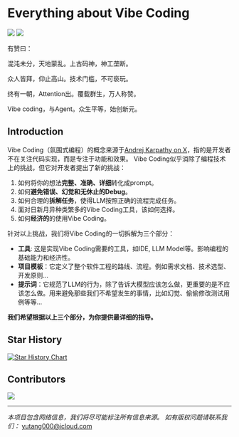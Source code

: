 # Everything about Vibe Coding
[![](https://img.shields.io/badge/bilibili-阿禹写代码-ff69b4.svg)](https://space.bilibili.com/172480334) [![](https://img.shields.io/badge/bilibili-hucci写代码-ff69b4.svg)](https://space.bilibili.com/1318868)

有赞曰：

混沌未分，天地蒙乱。上古码神，神工垄断。

众人皆拜，仰止高山。技术门槛，不可亵玩。

终有一朝，Attention出。覆载群生，万人称赞。

Vibe coding，与Agent。众生平等，始创新元。

## Introduction
Vibe Coding（氛围式编程）的概念来源于[Andrej Karpathy on X](https://x.com/karpathy/status/1886192184808149383)，指的是开发者不在关注代码实现，而是专注于功能和效果。
Vibe Coding似乎消除了编程技术上的挑战，但它对开发者提出了新的挑战：
1. 如何将你的想法**完整、准确、详细**转化成prompt。
2. 如何**避免错误、幻觉和无休止的Debug**。
3. 如何合理的**拆解任务**，使得LLM按照正确的流程完成任务。
4. 面对日新月异种类繁多的Vibe Coding工具，该如何选择。
5. 如何**经济的**的使用Vibe Coding。

针对以上挑战，我们将Vibe Coding的一切拆解为三个部分：
* **工具**: 这是实现Vibe Coding需要的工具，如IDE, LLM Model等。影响编程的基础能力和经济性。
* **项目模板**：它定义了整个软件工程的路线、流程。例如需求文档、技术选型、开发原则...
* **提示词**：它规范了LLM的行为，除了告诉大模型应该怎么做，更重要的是不应该怎么做。用来避免那些我们不希望发生的事情，比如幻觉、偷偷修改测试用例等等...

**我们希望根据以上三个部分，为你提供最详细的指导。**


## Star History

[![Star History Chart](https://api.star-history.com/svg?repos=tangbiubiu/vibe-coding&type=Date)](https://www.star-history.com/#tangbiubiu/vibe-coding&Date)

## Contributors
<a href="https://github.com/tangbiubiu/vibe-coding/graphs/contributors">
  <img src="https://contrib.rocks/image?repo=tangbiubiu/vibe-coding" />
</a>

---

*本项目包含网络信息，我们将尽可能标注所有信息来源。*
*如有版权问题请联系我们：* yutang000@icloud.com